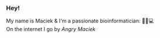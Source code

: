 ### Hey!

My name is Maciek & I'm a passionate bioinformatician: 🧬➕💻  
On the internet I go by _Angry Maciek_
